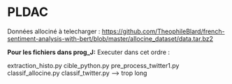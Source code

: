 ﻿# PLDAC
 Données allociné à telecharger :
 https://github.com/TheophileBlard/french-sentiment-analysis-with-bert/blob/master/allocine_dataset/data.tar.bz2
 
 **Pour les fichiers dans prog_J:**
 Executer dans cet ordre :
 
 extraction_histo.py
 cible_python.py
 pre_process_twitter1.py
 classif_allocine.py
 classif_twitter.py  --> trop long
 

